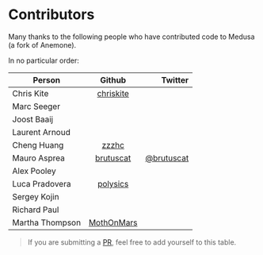 # Contributors

Many thanks to the following people who have contributed code to Medusa (a fork of Anemone).

In no particular order:


| Person          | Github        | Twitter  |
| --------------- |:-------------:| --------:|
| Chris Kite      | [chriskite](https://github.com/chriskite) |  |
| Marc Seeger     |  |  |
| Joost Baaij     |  |  |
| Laurent Arnoud  |  |  |
| Cheng Huang     | [zzzhc](https://github.com/zzzhc) |  |
| Mauro Asprea    | [brutuscat](https://github.com/brutuscat) | [@brutuscat](https://twitter.com/brutuscat) |
| Alex Pooley     |  |  |
| Luca Pradovera  | [polysics](https://github.com/polysics) |  |
| Sergey Kojin    |  |  |
| Richard Paul    |  |  |
| Martha Thompson | [MothOnMars](https://github.com/MothOnMars) |  |


> If you are submitting a [PR](https://help.github.com/articles/using-pull-requests/), feel free to add yourself to this table.
